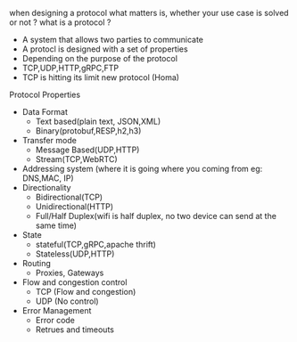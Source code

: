 
when designing a protocol what matters is, whether your use case is solved or not ?
what is a protocol ?
- A system that allows two parties to communicate
- A protocl is designed with a set of properties
- Depending on the purpose of the protocol
- TCP,UDP,HTTP,gRPC,FTP
- TCP is hitting its limit new protocol (Homa)


Protocol Properties 
- Data Format
	- Text based(plain text, JSON,XML)
	- Binary(protobuf,RESP,h2,h3)
- Transfer mode
	- Message Based(UDP,HTTP)
	- Stream(TCP,WebRTC)
- Addressing system (where it is going where you coming from eg: DNS,MAC, IP)
- Directionality
	- Bidirectional(TCP)
	- Unidirectional(HTTP)
	- Full/Half Duplex(wifi is half duplex, no two device can send at the same time)
- State
	- stateful(TCP,gRPC,apache thrift)
	- Stateless(UDP,HTTP)
- Routing
	- Proxies, Gateways
- Flow and congestion control
	- TCP (Flow and congestion)
	- UDP (No control)
- Error Management
	- Error code
	- Retrues and timeouts